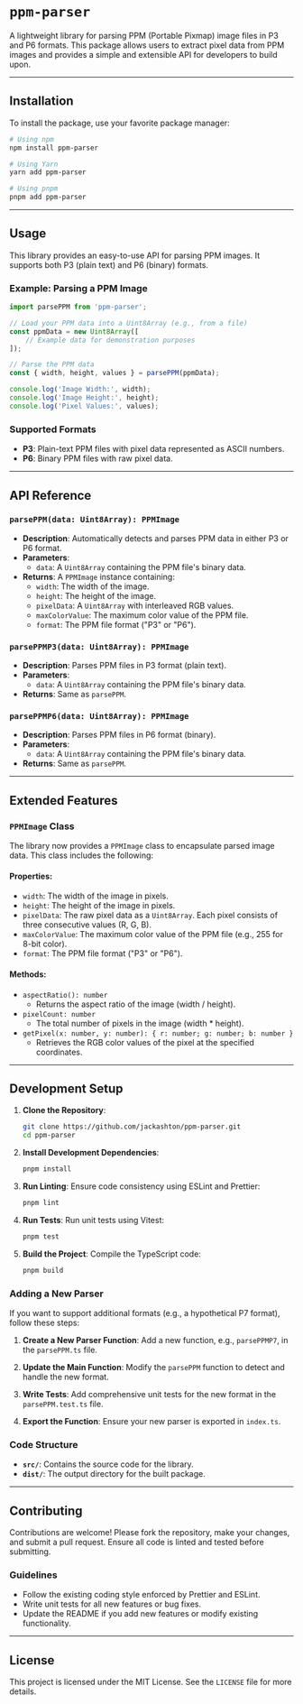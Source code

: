 # `ppm-parser`

A lightweight library for parsing PPM (Portable Pixmap) image files in P3 and P6 formats. This package allows users to extract pixel data from PPM images and provides a simple and extensible API for developers to build upon.

---

## Installation

To install the package, use your favorite package manager:

```bash
# Using npm
npm install ppm-parser

# Using Yarn
yarn add ppm-parser

# Using pnpm
pnpm add ppm-parser
```

---

## Usage

This library provides an easy-to-use API for parsing PPM images. It supports both P3 (plain text) and P6 (binary) formats.

### Example: Parsing a PPM Image

```typescript
import parsePPM from 'ppm-parser';

// Load your PPM data into a Uint8Array (e.g., from a file)
const ppmData = new Uint8Array([
    // Example data for demonstration purposes
]);

// Parse the PPM data
const { width, height, values } = parsePPM(ppmData);

console.log('Image Width:', width);
console.log('Image Height:', height);
console.log('Pixel Values:', values);
```

### Supported Formats
- **P3**: Plain-text PPM files with pixel data represented as ASCII numbers.
- **P6**: Binary PPM files with raw pixel data.

---

## API Reference

### `parsePPM(data: Uint8Array): PPMImage`
- **Description**: Automatically detects and parses PPM data in either P3 or P6 format.
- **Parameters**:
    - `data`: A `Uint8Array` containing the PPM file's binary data.
- **Returns**: A `PPMImage` instance containing:
    - `width`: The width of the image.
    - `height`: The height of the image.
    - `pixelData`: A `Uint8Array` with interleaved RGB values.
    - `maxColorValue`: The maximum color value of the PPM file.
    - `format`: The PPM file format ("P3" or "P6").

### `parsePPMP3(data: Uint8Array): PPMImage`
- **Description**: Parses PPM files in P3 format (plain text).
- **Parameters**:
    - `data`: A `Uint8Array` containing the PPM file's binary data.
- **Returns**: Same as `parsePPM`.

### `parsePPMP6(data: Uint8Array): PPMImage`
- **Description**: Parses PPM files in P6 format (binary).
- **Parameters**:
    - `data`: A `Uint8Array` containing the PPM file's binary data.
- **Returns**: Same as `parsePPM`.

---

## Extended Features

### `PPMImage` Class
The library now provides a `PPMImage` class to encapsulate parsed image data. This class includes the following:

#### Properties:
- `width`: The width of the image in pixels.
- `height`: The height of the image in pixels.
- `pixelData`: The raw pixel data as a `Uint8Array`. Each pixel consists of three consecutive values (R, G, B).
- `maxColorValue`: The maximum color value of the PPM file (e.g., 255 for 8-bit color).
- `format`: The PPM file format ("P3" or "P6").

#### Methods:
- `aspectRatio(): number`
    - Returns the aspect ratio of the image (width / height).
- `pixelCount: number`
    - The total number of pixels in the image (width * height).
- `getPixel(x: number, y: number): { r: number; g: number; b: number }`
    - Retrieves the RGB color values of the pixel at the specified coordinates.

---

## Development Setup

1. **Clone the Repository**:
   ```bash
   git clone https://github.com/jackashton/ppm-parser.git
   cd ppm-parser
   ```

2. **Install Development Dependencies**:
   ```bash
   pnpm install
   ```

3. **Run Linting**:
   Ensure code consistency using ESLint and Prettier:
   ```bash
   pnpm lint
   ```

4. **Run Tests**:
   Run unit tests using Vitest:
   ```bash
   pnpm test
   ```

5. **Build the Project**:
   Compile the TypeScript code:
   ```bash
   pnpm build
   ```

### Adding a New Parser
If you want to support additional formats (e.g., a hypothetical P7 format), follow these steps:

1. **Create a New Parser Function**:
   Add a new function, e.g., `parsePPMP7`, in the `parsePPM.ts` file.

2. **Update the Main Function**:
   Modify the `parsePPM` function to detect and handle the new format.

3. **Write Tests**:
   Add comprehensive unit tests for the new format in the `parsePPM.test.ts` file.

4. **Export the Function**:
   Ensure your new parser is exported in `index.ts`.

### Code Structure
- **`src/`**: Contains the source code for the library.
- **`dist/`**: The output directory for the built package.

---

## Contributing

Contributions are welcome! Please fork the repository, make your changes, and submit a pull request. Ensure all code is linted and tested before submitting.

### Guidelines
- Follow the existing coding style enforced by Prettier and ESLint.
- Write unit tests for all new features or bug fixes.
- Update the README if you add new features or modify existing functionality.

---

## License

This project is licensed under the MIT License. See the `LICENSE` file for more details.
